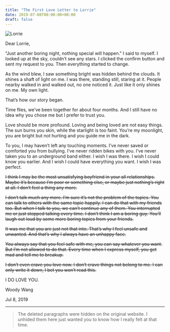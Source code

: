 ```yaml
---
title: "The First Love Letter to Lorrie"
date: 2019-07-08T00:00:00+08:00
draft: false
---
```


![Lorrie](/posts/portrait.gif#center)

Dear Lorrie,

\"Just another boring night, nothing special will happen.\" I said to myself. I looked up at the sky, couldn’t see any stars. I clicked the confirm button and sent my request to you. Then everything started to change.

As the wind blew, I saw something bright was hidden behind the clouds. It shines a shaft of light on me. I was there, standing still, staring at it. People nearby walked in and walked out, no one noticed it. Just like it only shines on me. My own light.

That’s how our story began.

Time flies, we’ve been together for about four months. And I still have no idea why you chose me but I prefer to trust you.

Love should be more profound. Loving and being loved are not easy things. The sun burns you skin, while the starlight is too faint. You’re my moonlight, you are bright but not hurting and you guide me in the dark.

To you, I may haven’t left any touching moments. I’ve never saved or comforted you from bullying. I’ve never ridden bikes with you. I’ve never taken you to an underground band either. I wish I was there. I wish I could know you earlier. And I wish I could have everything you want. I wish I was perfect.

~~I think I may be the most unsatisfying boyfriend in your all relationships. Maybe it’s because I’m poor or something else, or maybe just nothing’s right at all. I don’t feel a thing any more.~~

~~I don’t talk much any more. I’m sure it’s not the problem of the topics. You can talk to others with the same topic happily. I can do that with my friends too. But when I talk to you, we can’t continue any of them. You interrupted me or just stopped talking every time. I don’t think I am a boring guy. You’ll laugh out loud by some more boring topics from your friends.~~

~~It was me that you are just not that into. That’s why I feel unsafe and unwanted. And that’s why I always have an unhappy face.~~

~~You always say that you feel safe with me, you can say whatever you want. But I’m not allowed to do that. Every time when I express myself, you get mad and tell me to breakup.~~

~~I don’t even crave you love now. I don’t crave things not belong to me. I can only write it down, I bet you won’t read this.~~

I DO LOVE YOU.

Woody Wang

Jul 8, 2019

---

> The deleted paragraphs were hidden on the original website. I unhided them here just wanted you to know how I really felt at that time.
